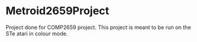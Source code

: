 # Metroid2659Project
Project done for COMP2659 project.
This project is meant to be run on the STe atari in colour mode.
